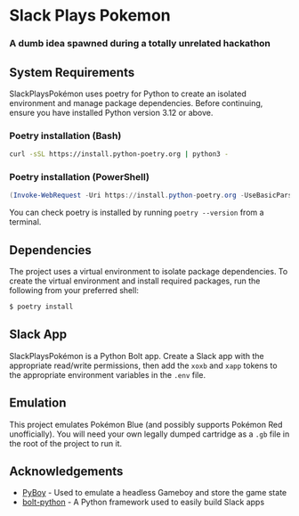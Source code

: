 # Slack Plays Pokemon

### A dumb idea spawned during a totally unrelated hackathon

## System Requirements

SlackPlaysPokémon uses poetry for Python to create an isolated environment and manage package dependencies.
Before continuing, ensure you have installed Python version 3.12 or above.

### Poetry installation (Bash)

```bash
curl -sSL https://install.python-poetry.org | python3 -
```

### Poetry installation (PowerShell)

```powershell
(Invoke-WebRequest -Uri https://install.python-poetry.org -UseBasicParsing).Content | py -
```

You can check poetry is installed by running `poetry --version` from a terminal.

## Dependencies

The project uses a virtual environment to isolate package dependencies. To create the virtual environment and install required packages, run the following from your preferred shell:

```bash
$ poetry install
```

## Slack App
SlackPlaysPokémon is a Python Bolt app.
Create a Slack app with the appropriate read/write permissions, then add the `xoxb` and `xapp` tokens to the appropriate environment variables in the `.env` file.

## Emulation
This project emulates Pokémon Blue (and possibly supports Pokémon Red unofficially). You will need your own legally dumped cartridge as a `.gb` file in the root of the project to run it.

## Acknowledgements
- [PyBoy](https://github.com/Baekalfen/PyBoy) - Used to emulate a headless Gameboy and store the game state
- [bolt-python](https://github.com/slackapi/bolt-python) - A Python framework used to easily build Slack apps
